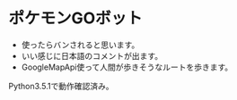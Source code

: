 # ポケモンGOボット

- 使ったらバンされると思います。
- いい感じに日本語のコメントが出ます。
- GoogleMapApi使って人間が歩きそうなルートを歩きます。

Python3.5.1で動作確認済み。
